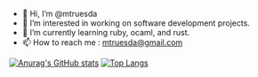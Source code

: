 - 👋 Hi, I’m @mtruesda
- 👀 I’m interested in working on software development projects.
- 🌱 I’m currently learning ruby, ocaml, and rust.
- 📫 How to reach me : mtruesda@gmail.com

[![Anurag's GitHub stats](https://github-readme-stats.vercel.app/api?username=mtruesda)](https://github.com/anuraghazra/github-readme-stats)
[![Top Langs](https://github-readme-stats.vercel.app/api/top-langs/?username=mtruesda&langs_count=8)](https://github.com/anuraghazra/github-readme-stats)


